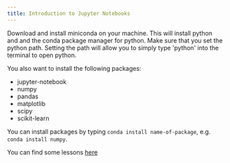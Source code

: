 ```yaml
---
title: Introduction to Jupyter Notebooks
---
```


Download and install miniconda on your machine. This will install python
and and the conda package manager for python. Make sure that you set the
python path. Setting the path will allow you to simply type 'python'
into the terminal to open python.

You also want to install the following packages:

- jupyter-notebook
- numpy
- pandas
- matplotlib
- scipy
- scikit-learn

You can install packages by typing `conda install name-of-package`, e.g.
`conda install numpy`.

You can find some lessons [here](https://drive.google.com/open?id=19Ui8g3fppAFStkdNmRuZvCyF0D0p4pHf)

